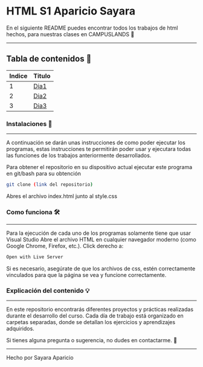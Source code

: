 # HTML S1 Aparicio Sayara
En el siguiente README puedes encontrar todos los trabajos de html hechos, para nuestras clases en CAMPUSLANDS 🚀

---

## Tabla de contenidos 📖
| Indice | Titulo  |
|--|--|
| 1 | [Dia1](Dia1) |
| 2 | [Dia2](Dia2) |
| 3 | [Dia3](Dia3) |

### Instalaciones 🔩
---
A continuación se darán unas instrucciones de como poder ejecutar los programas, estas instrucciones te permitirán poder usar y ejecutara todas las funciones de los trabajos anteriormente desarrollados.

Para obtener el repositorio en su dispositivo actual ejecutar este programa en git/bash para su obtención
```bash
git clone (link del repositorio)
```
Abres el archivo index.html junto al style.css

### Como funciona 🛠️
---
Para la ejecución de cada uno de los programas solamente tiene que usar Visual Studio
Abre el archivo HTML en cualquier navegador moderno (como Google Chrome, Firefox, etc.).
Click derecho a: 

```sh
Open with Live Server
```
Si es necesario, asegúrate de que los archivos de css, estén correctamente vinculados para que la página se vea y funcione correctamente.

### Explicación del contenido 💡
---
En este repositorio encontrarás diferentes proyectos y prácticas realizadas durante el desarrollo del curso. Cada día de trabajo está organizado en carpetas separadas, donde se detallan los ejercicios y aprendizajes adquiridos.

Si tienes alguna pregunta o sugerencia, no dudes en contactarme. 🚀

---

Hecho por Sayara Aparicio
